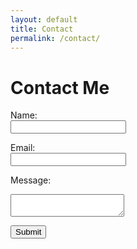 ```yaml
---
layout: default
title: Contact
permalink: /contact/
---
```


# Contact Me

<form name="contact" method="POST" netlify>
  <label for="name">Name:</label><br>
  <input type="text" id="name" name="name"><br>
  
  <label for="email">Email:</label><br>
  <input type="email" id="email" name="email"><br>
  
  <label for="message">Message:</label><br>
  <textarea id="message" name="message"></textarea><br>
  
  <button type="submit">Submit</button>
</form>
